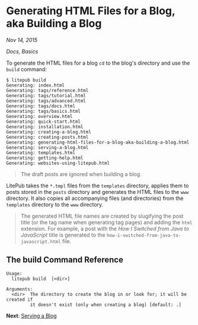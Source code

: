 # Generating HTML Files for a Blog, aka Building a Blog

*Nov 14, 2015*

*Docs, Basics*

To generate the HTML files for a blog `cd` to the blog's directory and use the
`build` command:

```
$ litepub build
Generating: index.html
Generating: tags/reference.html
Generating: tags/tutorial.html
Generating: tags/advanced.html
Generating: tags/docs.html
Generating: tags/basics.html
Generating: overview.html
Generating: quick-start.html
Generating: installation.html
Generating: creating-a-blog.html
Generating: creating-posts.html
Generating: generating-html-files-for-a-blog-aka-building-a-blog.html
Generating: serving-a-blog.html
Generating: templates.html
Generating: getting-help.html
Generating: websites-using-litepub.html
```

> The draft posts are ignored when building a blog.

LitePub takes the `*.tmpl` files from the `templates` directory, applies them to
posts stored in the `posts` directory and generates the HTML files to the `www`
directory. It also copies all accompanying files (and directories) from
the `templates` directory to the `www` directory.

> The generated HTML file names are created by slugifying the post title (or
the tag name when generating tag pages) and adding the `html` extension. For
example, a post with the *How I Switched from Java to JavaScript* title is
generated to the `how-i-switched-from-java-to-javascript.html` file.

## The **build** Command Reference

```
Usage:
  litepub build  [<dir>]

Arguments:
  <dir>  The directory to create the blog in or look for; it will be created if
         it doesn't exist (only when creating a blog) [default: .]
```

**Next**: [Serving a Blog](/serving-a-blog.html)
